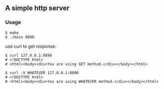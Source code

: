 ## A simple http server

### Usage

```shell
$ make
$ ./main 8890
```

use curl to get response:

```shell
$ curl 127.0.0.1:8890
# <!DOCTYPE html>
# <html><body><div>You are using GET method.</div></body></html>
```

```shell
$ curl -X WHATEVER 127.0.0.1:8890
# <!DOCTYPE html>
# <html><body><div>You are using WHATEVER method.</div></body></html>
```
